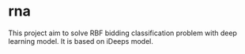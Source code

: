 # rna
This project aim to solve RBF bidding classification problem with deep learning model.
It is based on iDeeps model.

